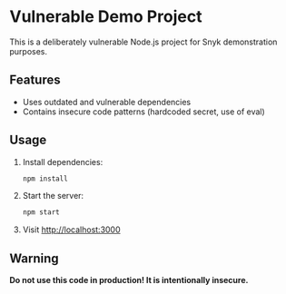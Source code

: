 # Vulnerable Demo Project

This is a deliberately vulnerable Node.js project for Snyk demonstration purposes.

## Features
- Uses outdated and vulnerable dependencies
- Contains insecure code patterns (hardcoded secret, use of eval)

## Usage

1. Install dependencies:
   ```bash
   npm install
   ```
2. Start the server:
   ```bash
   npm start
   ```
3. Visit [http://localhost:3000](http://localhost:3000)

## Warning
**Do not use this code in production! It is intentionally insecure.**
